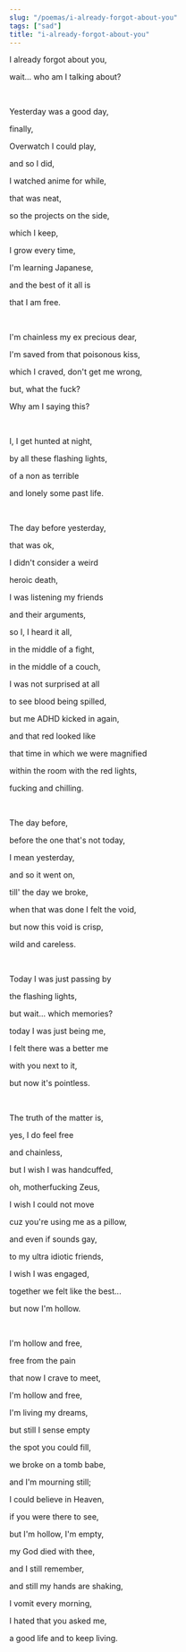 ```yaml
---
slug: "/poemas/i-already-forgot-about-you"
tags: ["sad"]
title: "i-already-forgot-about-you"
---
```

I already forgot about you,

wait... who am I talking about?

&nbsp;

Yesterday was a good day,

finally,

Overwatch I could play,

and so I did,

I watched anime for while,

that was neat,

so the projects on the side,

which I keep,

I grow every time,

I'm learning Japanese,

and the best of it all is

that I am free.

&nbsp;

I'm chainless my ex precious dear,

I'm saved from that poisonous kiss,

which I craved, don't get me wrong,

but, what the fuck?

Why am I saying this?

&nbsp;

I, I get hunted at night,

by all these flashing lights,

of a non as terrible

and lonely some past life.

&nbsp;

The day before yesterday,

that was ok,

I didn't consider a weird

heroic death,

I was listening my friends

and their arguments,

so I, I heard it all,

in the middle of a fight,

in the middle of a couch,

I was not surprised at all

to see blood being spilled,

but me ADHD kicked in again,

and that red looked like

that time in which we were magnified

within the room with the red lights,

fucking and chilling.

&nbsp;

The day before,

before the one that's not today,

I mean yesterday,

and so it went on,

till' the day we broke,

when that was done I felt the void,

but now this void is crisp,

wild and careless.

&nbsp;

Today I was just passing by

the flashing lights,

but wait... which memories?

today I was just being me,

I felt there was a better me

with you next to it,

but now it's pointless.

&nbsp;

The truth of the matter is,

yes, I do feel free

and chainless,

but I wish I was handcuffed,

oh, motherfucking Zeus,

I wish I could not move

cuz you're using me as a pillow,

and even if sounds gay,

to my ultra idiotic friends,

I wish I was engaged,

together we felt like the best...

but now I'm hollow.

&nbsp;

I'm hollow and free,

free from the pain

that now I crave to meet,

I'm hollow and free,

I'm living my dreams,

but still I sense empty

the spot you could fill,

we broke on a tomb babe,

and I'm mourning still;

I could believe in Heaven,

if you were there to see,

but I'm hollow, I'm empty,

my God died with thee,

and I still remember,

and still my hands are shaking,

I vomit every morning,

I hated that you asked me,

a good life and to keep living.